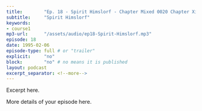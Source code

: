 ```yaml
---
title:        "Ep. 18 - Spirit Himslorf - Chapter Mixed 0020 Chapter Xiv The Gifts Of The Spirit We Should Study Spi"
subtitle:     "Spirit Himslorf"
keywords:
- course1
mp3-url:      "/assets/audio/ep18-Spirit-Himslorf.mp3"
episode: 18
date: 1995-02-06
episode-type: full # or "trailer"
explicit:     "no"
block:        "no" # no means it is published
layout: podcast
excerpt_separator: <!--more-->
---
```

Excerpt here.
<!--more-->

More details of your episode here.
